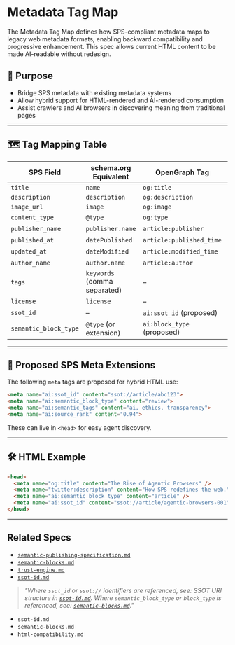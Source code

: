 # Metadata Tag Map

The Metadata Tag Map defines how SPS-compliant metadata maps to legacy web metadata formats, enabling backward compatibility and progressive enhancement. This spec allows current HTML content to be made AI-readable without redesign.

## 🎯 Purpose

- Bridge SPS metadata with existing metadata systems
- Allow hybrid support for HTML-rendered and AI-rendered consumption
- Assist crawlers and AI browsers in discovering meaning from traditional pages

---

## 🗺️ Tag Mapping Table

| SPS Field              | schema.org Equivalent            | OpenGraph Tag               | Twitter Card Tag          |
|------------------------|----------------------------------|-----------------------------|----------------------------|
| `title`                | `name`                           | `og:title`                  | `twitter:title`           |
| `description`          | `description`                    | `og:description`            | `twitter:description`     |
| `image_url`            | `image`                          | `og:image`                  | `twitter:image`           |
| `content_type`         | `@type`                          | `og:type`                   | –                          |
| `publisher_name`       | `publisher.name`                 | `article:publisher`         | –                          |
| `published_at`         | `datePublished`                  | `article:published_time`    | –                          |
| `updated_at`           | `dateModified`                   | `article:modified_time`     | –                          |
| `author_name`          | `author.name`                    | `article:author`            | –                          |
| `tags`                 | `keywords` (comma separated)     | –                           | –                          |
| `license`              | `license`                        | –                           | –                          |
| `ssot_id`              | –                                | `ai:ssot_id` (proposed)     | –                          |
| `semantic_block_type`  | `@type` (or extension)           | `ai:block_type` (proposed)  | –                          |

---

## 🧩 Proposed SPS Meta Extensions

The following `meta` tags are proposed for hybrid HTML use:

```html
<meta name="ai:ssot_id" content="ssot://article/abc123">
<meta name="ai:semantic_block_type" content="review">
<meta name="ai:semantic_tags" content="ai, ethics, transparency">
<meta name="ai:source_rank" content="0.94">
```

These can live in `<head>` for easy agent discovery.

---

## 🛠️ HTML Example

```html
<head>
  <meta name="og:title" content="The Rise of Agentic Browsers" />
  <meta name="twitter:description" content="How SPS redefines the web." />
  <meta name="ai:semantic_block_type" content="article" />
  <meta name="ai:ssot_id" content="ssot://article/agentic-browsers-001" />
</head>
```

---


## Related Specs

- [`semantic-publishing-specification.md`](./semantic-publishing-specification.md)
- [`semantic-blocks.md`](../publishing/semantic-blocks.md)
- [`trust-engine.md`](../consent-engine/trust-engine.md)
- [`ssot-id.md`](../identity/ssot-id.md)

> _"Where `ssot_id` or `ssot://` identifiers are referenced, see: SSOT URI structure in [`ssot-id.md`](../identity/ssot-id.md). Where `semantic_block_type` or `block_type` is referenced, see: [`semantic-blocks.md`](../publishing/semantic-blocks.md)."_

- `ssot-id.md`
- `semantic-blocks.md`
- `html-compatibility.md`
